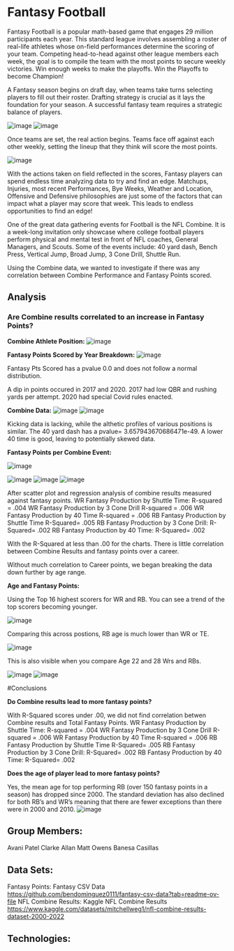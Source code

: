 
# Fantasy Football

Fantasy Football is a popular math-based game that engages 29 million participants each year. This standard league involves assembling a roster of real-life athletes whose on-field performances determine the scoring of your team. Competing head-to-head against other league members each week, the goal is to compile the team with the most points to secure weekly victories. Win enough weeks to make the playoffs. Win the Playoffs to become Champion!

A Fantasy season begins on draft day, when teams take turns selecting players to fill out their roster. Drafting strategy is crucial as it lays the foundation for your season. A successful fantasy team requires a strategic balance of players.

![image](https://github.com/AiMO-MO-MO/Project-_FF/assets/130156500/4e46c4ce-04de-4256-8c28-52c78dd4570c)
![image](https://github.com/AiMO-MO-MO/Project-_FF/assets/130156500/6da89ae8-59e2-47b4-b084-566f3587e3b3)

Once teams are set, the real action begins. Teams face off against each other weekly, setting the lineup that they think will score the most points. 

![image](https://github.com/AiMO-MO-MO/Project-_FF/assets/130156500/b2f8edc9-8a4f-4e20-ad5d-cd43a37c4b30)

With the actions taken on field reflected in the scores, Fantasy players can spend endless time analyzing data to try and find an edge. Matchups, Injuries, most recent Performances, Bye Weeks, Weather and Location, Offensive and Defensive philosophies are just some of the factors that can impact what a player may score that week. This leads to endless opportunities to find an edge!

One of the great data gathering events for Football is the NFL Combine. It is a week-long invitation only showcase where college football players perform physical and mental test in front of NFL coaches, General Managers, and Scouts. 
Some of the events include: 40 yard dash, Bench Press, Vertical Jump, Broad Jump, 3 Cone Drill, Shuttle Run. 

Using the Combine data, we wanted to investigate if there was any correlation between Combine Performance and Fantasy Points scored. 



## Analysis
### Are Combine results correlated to an increase in Fantasy Points?

**Combine Athlete Position:**
![image](https://github.com/AiMO-MO-MO/Project-_FF/assets/130156500/5abcb179-75da-4257-9285-2036bd13a389)

**Fantasy Points Scored by Year Breakdown:**
![image](https://github.com/AiMO-MO-MO/Project-_FF/assets/130156500/efac36a2-e073-4f26-b31f-2d30b32a94a8)

Fantasy Pts Scored has a pvalue 0.0 and does not follow a normal distribution.

A dip in points occured in 2017 and 2020. 2017 had low QBR and rushing yards per attempt. 2020 had special Covid rules enacted.

**Combine Data:**
![image](https://github.com/AiMO-MO-MO/Project-_FF/assets/130156500/034d7e8a-49d4-4a46-a27d-6dccfd773339)
![image](https://github.com/AiMO-MO-MO/Project-_FF/assets/130156500/36a10283-44f3-45a5-a04e-612170c3e853)


Kicking data is lacking, while the althetic profiles of various positions is similar.
The 40 yard dash has a pvalue= 3.657943670686471e-49. A lower 40 time is good, leaving to potentially skewed data.

**Fantasy Points per Combine Event:**

![image](https://github.com/AiMO-MO-MO/Project-_FF/assets/130156500/a45b8c39-27a7-42c4-a155-c9ba4790eac1)

![image](https://github.com/AiMO-MO-MO/Project-_FF/assets/130156500/5451a75f-726e-4bd6-8561-5fd125fa3cb9)
![image](https://github.com/AiMO-MO-MO/Project-_FF/assets/130156500/0f98ad52-4d6f-48ff-8f6d-0542ceb52133)
![image](https://github.com/AiMO-MO-MO/Project-_FF/assets/130156500/9fc71ee7-e5ed-44cd-b384-1e4b005f4d1d)

After scatter plot and regression analysis of combine results measured against fantasy points. 
WR Fantasy Production by Shuttle Time: 
R-squared = .004
WR Fantasy Production by 3 Cone Drill
R-squared = .006
WR Fantasy Production by 40 Time 
R-squared = .006
RB Fantasy Production by Shuttle Time
R-Squared= .005
RB Fantasy Production by 3 Cone Drill:
R-Squared= .002 
RB Fantasy Production by 40 Time:
R-Squared= .002 

With the R-Squared at less than .00 for the charts. There is little correlation between Combine Results and fantasy points over a career.


Without much correlation to Career points, we began breaking the data down further by age range.

**Age and Fantasy Points:**

Using the Top 16 highest scorers for WR and RB. You can see a trend of the top scorers becoming younger. 

![image](https://github.com/AiMO-MO-MO/Project-_FF/assets/130156500/95d8b9b6-9ec0-42a0-9660-1e9b6cba95f9)

Comparing this across postions, RB age is much lower than WR or TE.

![image](https://github.com/AiMO-MO-MO/Project-_FF/assets/130156500/e8057dfe-295f-42a5-812f-02f8dbef7f32)

This is also visible when you compare Age 22 and 28 Wrs and RBs.

![image](https://github.com/AiMO-MO-MO/Project-_FF/assets/130156500/beee2a1c-655e-4cc8-9e6b-670516837043)
![image](https://github.com/AiMO-MO-MO/Project-_FF/assets/130156500/414aca6a-5b70-4b9f-8b5a-6f2bf6cb242a)

#Conclusions

**Do Combine results lead to more fantasy points?**

With R-Squared scores under .00, we did not find correlation betwen Combine results and Total Fantasy Points.
WR Fantasy Production by Shuttle Time: 
R-squared = .004
WR Fantasy Production by 3 Cone Drill
R-squared = .006
WR Fantasy Production by 40 Time 
R-squared = .006
RB Fantasy Production by Shuttle Time
R-Squared= .005
RB Fantasy Production by 3 Cone Drill:
R-Squared= .002 
RB Fantasy Production by 40 Time:
R-Squared= .002 

**Does the age of player lead to more fantasy points?**

Yes, the mean age for top performing RB (over 150 fantasy points in a season) has dropped since 2000. The standard deviation has also declined for both RB’s and WR’s meaning that there are fewer exceptions than there were in 2000 and 2010.
![image](https://github.com/AiMO-MO-MO/Project-_FF/assets/130156500/78cac6ad-a82f-43fc-b57a-d73027e2d161)


## Group Members:
Avani Patel
Clarke Allan
Matt Owens
Banesa Casillas

## Data Sets: 
Fantasy Points: Fantasy CSV Data https://github.com/bendominguez0111/fantasy-csv-data?tab=readme-ov-file
NFL Combine Results: Kaggle NFL Combine Results https://www.kaggle.com/datasets/mitchellweg1/nfl-combine-results-dataset-2000-2022

## Technologies:

